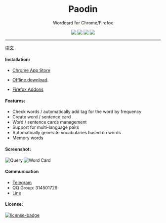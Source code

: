 <p align="center"></p>
<h1 align="center">Paodin</h1>
<p align="center">Wordcard for Chrome/Firefox</p>
<p align="center">
   <a href="https://github.com/solobat/paodin/releases"><img src="https://img.shields.io/badge/lastest_version-4.0.0-blue.svg"></a>
   <a target="_blank" href="https://chrome.google.com/webstore/detail/oegblnjiajbfeegijlnblepdodmnddbk"><img src="https://img.shields.io/badge/download-_chrome_webstore-brightgreen.svg"></a>
   <a href="http://static.oksteward.com/paodin-4.0.0.crx"><img src="https://img.shields.io/badge/download-_crx-brightgreen.svg"></a>
   <a target="_blank" href="https://addons.mozilla.org/firefox/addon/%E5%8D%95%E8%AF%8D%E5%B0%8F%E5%8D%A1%E7%89%87-%E6%9F%A5%E8%AF%8D-%E6%94%B6%E9%9B%86-%E8%83%8C%E5%8D%95%E8%AF%8D/"><img src="https://img.shields.io/badge/download-_firefox_addon-DD512A.svg"></a>
</p>

***
[中文](./doc/README_CN.md)

#### Installation:
- [Chrome App Store](https://chrome.google.com/webstore/detail/oegblnjiajbfeegijlnblepdodmnddbk)
- [Offline download](http://static.oksteward.com/paodin-4.0.0.crx).

- [Firefox Addons](https://addons.mozilla.org/firefox/addon/%E5%8D%95%E8%AF%8D%E5%B0%8F%E5%8D%A1%E7%89%87-%E6%9F%A5%E8%AF%8D-%E6%94%B6%E9%9B%86-%E8%83%8C%E5%8D%95%E8%AF%8D/)

#### Features:
+ Check words / automatically add tag for the word by frequency
+ Create word / sentence card
+ Word / sentence cards management
+ Support for multi-language pairs
+ Automatically generate vocabularies based on words
+ Memory words

#### Screenshot:
![Query](https://i.imgur.com/w71e712.png)
![Word Card](https://i.imgur.com/DwzNsTe.png)

#### Communication
+ [Telegram](https://t.me/okwordcard)
+ QQ Group: 314501729
+ [Line](http://line.me/ti/g/g5p65zc5Mi)

#### License:
[![license-badge]][license-link]

<!-- Link -->
[version-badge]:    https://img.shields.io/badge/lastest_version-4.0.0-blue.svg
[version-link]:     https://github.com/solobat/paodin
[chrome-badge]:     https://img.shields.io/badge/download-_chrome_webstore-brightgreen.svg
[chrome-link]:      https://chrome.google.com/webstore/detail/oegblnjiajbfeegijlnblepdodmnddbk
[offline-badge]:    https://img.shields.io/badge/download-_crx-brightgreen.svg
[offline-link]:     http://static.oksteward.com/paodin-4.0.0.crx
[license-badge]:    https://img.shields.io/github/license/mashape/apistatus.svg
[license-link]:     https://opensource.org/licenses/MIT
